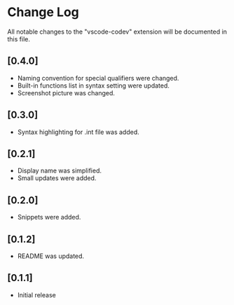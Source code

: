 # Change Log

All notable changes to the "vscode-codev" extension will be documented in this file.

## [0.4.0]
- Naming convention for special qualifiers were changed.
- Built-in functions list in syntax setting were updated.
- Screenshot picture was changed.
## [0.3.0]
- Syntax highlighting for .int file was added.

## [0.2.1]
- Display name was simplified.
- Small updates were added.

## [0.2.0]
- Snippets were added.

## [0.1.2]
- README was updated.

## [0.1.1]
- Initial release
